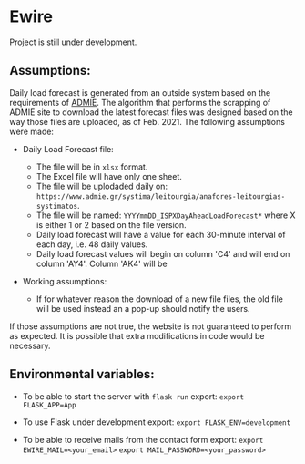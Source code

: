 # Ewire
Project is still under development.


## Assumptions:
Daily load forecast is generated from an outside system based on the requirements of [ADMIE](https://www.admie.gr/en). The algorithm that performs the scrapping of ADMIE site to download the latest forecast files was designed based on the way those files are uploaded, as of Feb. 2021. 
The following assumptions were made:
- Daily Load Forecast file:
    - The file will be in `xlsx` format.
    - The Excel file will have only one sheet.
    - The file will be uplodaded daily on: `https://www.admie.gr/systima/leitourgia/anafores-leitourgias-systimatos`.
    - The file will be named: `YYYYmmDD_ISPXDayAheadLoadForecast*` where X is either 1 or 2 based on the file version.
    - Daily load forecast will have a value for each 30-minute interval of each day, i.e. 48 daily values.
    - Daily load forecast values will begin on column 'C4' and will end on column 'AY4'. Column 'AK4' will be 

- Working assumptions:
    - If for whatever reason the download of a new file files, the old file will be used instead an a pop-up should notify the users.

If those assumptions are not true, the website is not guaranteed to perform as expected. It is possible that extra modifications in code would be necessary.

## Environmental variables:
- To be able to start the server with `flask run` export:
`export FLASK_APP=App`

- To use Flask under development export:
`export FLASK_ENV=development`

- To be able to receive mails from the contact form export:
`export EWIRE_MAIL=<your_email>`
`export MAIL_PASSWORD=<your_password>`

